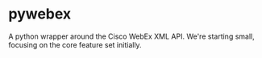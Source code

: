 pywebex
=======

A python wrapper around the Cisco WebEx XML API.  We're starting small, focusing on the core feature set initially.



